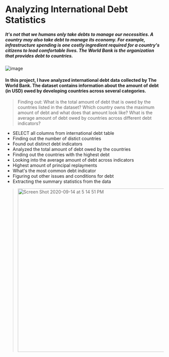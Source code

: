 # Analyzing International Debt Statistics 

##### It's not that we humans only take debts to manage our necessities. A country may also take debt to manage its economy. For example, infrastructure spending is one costly ingredient required for a country's citizens to lead comfortable lives. The World Bank is the organization that provides debt to countries.

![image](https://user-images.githubusercontent.com/34072722/93150418-e92c6f80-f6ad-11ea-80f1-9ee1d31b3f27.jpg)

#### In this project, I have analyzed international debt data collected by The World Bank. The dataset contains information about the amount of debt (in USD) owed by developing countries across several categories.
> Finding out: 
What is the total amount of debt that is owed by the countries listed in the dataset?
Which country owns the maximum amount of debt and what does that amount look like?
What is the average amount of debt owed by countries across different debt indicators?

* SELECT all columns from international debt table 
* Finding out the number of distict countries 
* Found out distinct debt indicators 
* Analyzed the total amount of debt owed by the countries 
* Finding out the countries with the highest debt 
* Looking into the average amount of debt across indicators 
* Highest amount of principal replayments 
* What's the most common debt indicator 
* Figuring out other issues and conditions for debt 
* Extracting the summary statistics from the data 


> <img width="518" alt="Screen Shot 2020-09-14 at 5 14 51 PM" src="https://user-images.githubusercontent.com/34072722/93150443-006b5d00-f6ae-11ea-926c-6a3f2de7dab5.png">



